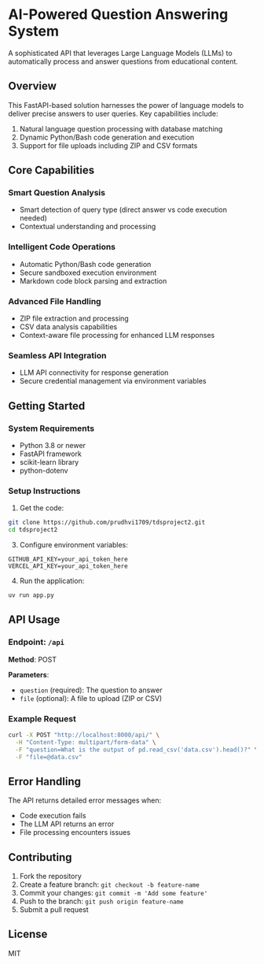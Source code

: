 # AI-Powered Question Answering System

A sophisticated API that leverages Large Language Models (LLMs) to automatically process and answer questions from educational content.

## Overview

This FastAPI-based solution harnesses the power of language models to deliver precise answers to user queries. Key capabilities include:

1. Natural language question processing with database matching
2. Dynamic Python/Bash code generation and execution
3. Support for file uploads including ZIP and CSV formats

## Core Capabilities

### Smart Question Analysis
- Smart detection of query type (direct answer vs code execution needed)
- Contextual understanding and processing

### Intelligent Code Operations
- Automatic Python/Bash code generation
- Secure sandboxed execution environment
- Markdown code block parsing and extraction

### Advanced File Handling
- ZIP file extraction and processing
- CSV data analysis capabilities
- Context-aware file processing for enhanced LLM responses

### Seamless API Integration
- LLM API connectivity for response generation
- Secure credential management via environment variables

## Getting Started

### System Requirements
- Python 3.8 or newer
- FastAPI framework
- scikit-learn library
- python-dotenv

### Setup Instructions

1. Get the code:
```bash
git clone https://github.com/prudhvi1709/tdsproject2.git
cd tdsproject2
```

3. Configure environment variables:
```
GITHUB_API_KEY=your_api_token_here
VERCEL_API_KEY=your_api_token_here
```

4. Run the application:
```bash
uv run app.py
```

## API Usage

### Endpoint: `/api`

**Method**: POST

**Parameters**:
- `question` (required): The question to answer
- `file` (optional): A file to upload (ZIP or CSV)

### Example Request

```bash
curl -X POST "http://localhost:8000/api/" \
  -H "Content-Type: multipart/form-data" \
  -F "question=What is the output of pd.read_csv('data.csv').head()?" \
  -F "file=@data.csv"
```

## Error Handling

The API returns detailed error messages when:
- Code execution fails
- The LLM API returns an error
- File processing encounters issues

## Contributing

1. Fork the repository
2. Create a feature branch: `git checkout -b feature-name`
3. Commit your changes: `git commit -m 'Add some feature'`
4. Push to the branch: `git push origin feature-name`
5. Submit a pull request

## License

MIT
